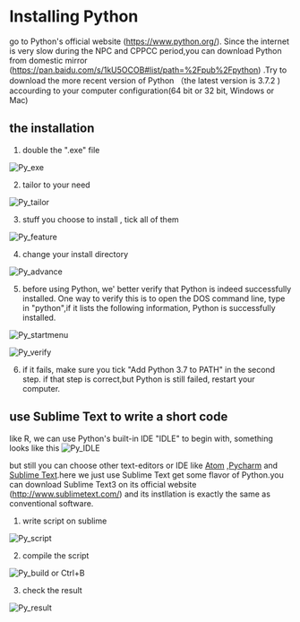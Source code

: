 
# Installing Python 

 go to Python's official website (https://www.python.org/). Since the internet is very slow during  the NPC and CPPCC period,you can download Python from domestic mirror (https://pan.baidu.com/s/1kU5OCOB#list/path=%2Fpub%2Fpython) .Try to download the more recent version of Python （the latest version is 3.7.2 ) accourding to your computer configuration(64 bit or 32 bit, Windows or Mac)

## the installation 

1. double the ".exe" file



![Py_exe](Figures/Py_exe.png)
&nbsp;

2. tailor to your need
&nbsp;
&nbsp;

![Py_tailor](Figures/Py_tailor.png)

3. stuff you choose to install , tick all of them
&nbsp;
&nbsp;
&nbsp;

![Py_feature](Figures/Py_feature.png)

4. change your install directory
&nbsp;
&nbsp;

![Py_advance](Figures/Py_advance.png)

5. before using Python, we' better verify that Python is indeed successfully installed. 
One way to verify this is to open the DOS command line, type in "python",if it lists the following information, Python is successfully installed.
&nbsp;
&nbsp;

![Py_startmenu](Figures/Py_startmenu.png)
&nbsp;
&nbsp;

![Py_verify](Figures/Py_verify.png)

6. if it fails, make sure  you tick "Add Python 3.7 to PATH" in the second step. if that step is correct,but Python is still failed, restart your computer.
&nbsp;
&nbsp;


## use Sublime Text to write a short code

like R, we can use Python's built-in IDE "IDLE" to begin with, something looks like this
![Py_IDLE](Figures/Py_IDLE.png)

but still you can choose other text-editors or IDE like [Atom](https://atom.io/) ,[Pycharm](https://www.jetbrains.com/pycharm/) and [Sublime Text](http://www.sublimetext.com).here we just use Sublime Text get some flavor of Python.you can download Sublime Text3 on its official website (http://www.sublimetext.com/) and its instllation is  exactly the same as conventional software.

1. write script on sublime
&nbsp;
&nbsp;

![Py_script](Figures/Py_script.png)

2. compile the script

![Py_build](Figures/Py_build.png) or Ctrl+B

3. check the result
&nbsp;
&nbsp;

![Py_result](Figures/Py_result.png) 

